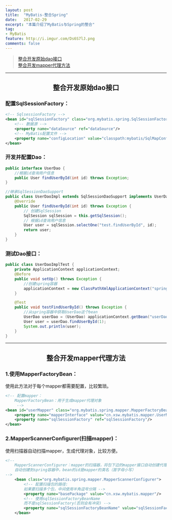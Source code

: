 ```yaml
---
layout: post
title:  "MyBatis-整合Spring"
date:   2017-02-29
excerpt: "本篇介绍了MyBatis与Spring的整合"
tag:
- MyBatis
feature: http://i.imgur.com/Ds6S7lJ.png
comments: false
---  
```


><a href="#1">整合开发原始dao接口</a>  
><a href="#2">整合开发mapper代理方法</a>     

***

<a name="1"></a>

## <center>整合开发原始dao接口</center> 

### 配置SqlSessionFactory：

```xml
<!-- SqlsessionFactory -->
<bean id="sqlSessionFactory" class="org.mybatis.spring.SqlSessionFactoryBean">
	<!-- 数据源 -->
	<property name="dataSource" ref="dataSource"/>
	<!-- MyBatis配置文件 -->
	<property name="configLocation" value="classpath:mybatis/SqlMapConfig.xml"/>
</bean>
```


### 开发并配置Dao：


```java
public interface UserDao {
	//根据id查询用户信息
	public User findUserById(int id) throws Exception;
}
```


```java
//继承SqlSessionDaoSupport
public class UserDaoImpl extends SqlSessionDaoSupport implements UserDao {
	@Override
	public User findUserById(int id) throws Exception {
		// 创建SqlSession
		SqlSession sqlSession = this.getSqlSession();
		// 根据id查询用户信息
		User user = sqlSession.selectOne("test.findUserById", id);
		return user;
	}
}
```


### 测试Dao接口：

```java
public class UserDaoImplTest {
	private ApplicationContext applicationContext;
	@Before
	public void setUp() throws Exception {
		//创建spring容器
		applicationContext = new ClassPathXmlApplicationContext("spring/applicationContext.xml");
	}

	@Test
	public void testFindUserById() throws Exception {
		//从spring容器中获取UserDao这个bean
		UserDao userDao = (UserDao) applicationContext.getBean("userDao");
		User user = userDao.findUserById(1);
		System.out.println(user);	
	}
}
```



***

<a name="2"></a>

## <center>整合开发mapper代理方法</center> 

### 1.使用MapperFactoryBean：

使用此方法对于每个mapper都需要配置，比较繁琐。  

```xml
<!-- 配置mapper：
	MapperFactoryBean：用于生成mapper代理对象
	 -->
<bean id="userMapper" class="org.mybatis.spring.mapper.MapperFactoryBean">
	<property name="mapperInterface" value="cn.xsw.mybatis.mapper.UserMapper"/>
	<property name="sqlSessionFactory" ref="sqlSessionFactory"/>
</bean>
```

### 2.MapperScannerConfigurer(扫描mapper)：

使用扫描器自动扫描mapper，生成代理对象，比较方便。

```xml
<!-- 
	MapperScannerConfigurer：mapper的扫描器，将包下边的mapper接口自动创建代理对象，
	自动创建到spring容器中，bean的id是mapper的类名（首字母小写）
-->
	<bean class="org.mybatis.spring.mapper.MapperScannerConfigurer">
		<!-- 配置扫描包的路径:
		如果要扫描多个包，中间使用半角逗号分隔 -->
		<property name="basePackage" value="cn.xsw.mybatis.mapper"/>
		<!-- 使用sqlSessionFactoryBeanName
		而不是sqlSessionFactory(否则会有冲突) -->
		<property name="sqlSessionFactoryBeanName" value="sqlSessionFactory"/>	
	</bean>
```


